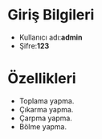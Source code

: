 # Giriş Bilgileri

  - Kullanıcı adı:**admin**
  - Şifre:**123**
# Özellikleri

  - Toplama yapma.
  - Çıkarma yapma.
  - Çarpma yapma.
  - Bölme yapma.


